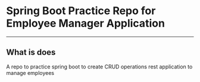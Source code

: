 # Spring Boot Practice Repo for Employee Manager Application
---

## What is does
A repo to practice spring boot to create CRUD operations rest application to manage employees 